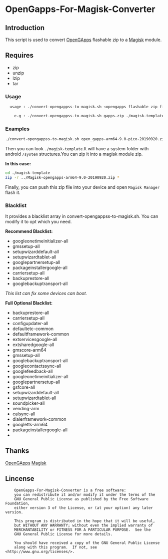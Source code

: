 # OpenGapps-For-Magisk-Converter

## Introduction
This script is used to convert [OpenGApps](https://opengapps.org/) flashable zip to a [Magisk](https://github.com/topjohnwu/Magisk) module.

## Requires
* zip
* unzip
* lzip
* tar

### Usage
```bash
  usage : ./convert-opengappss-to-magisk.sh <opengapps flashable zip file> <output directory>

    e.g : ./convert-opengappss-to-magisk.sh gapps.zip ./magisk-template/system
```
### Examples
```bash
./convert-opengappss-to-magisk.sh open_gapps-arm64-9.0-pico-20190920.zip ./magisk-template/system
```
Then you can look `./magisk-template`.It will have a system folder with android `/system` structures.You can zip it into a magisk module zip.

**In this case:**
```bash
cd ./magisk-template
zip -r ../Magisk-opengapps-arm64-9.0-20190920.zip *
```
Finally, you can push this zip file into your device and open `Magisk Manager` flash it.
### Blacklist
It provides a blacklist array in convert-opengappss-to-magisk.sh.
You can modify it to opt which you need.

**Recommend Blacklist:**
* googleonetimeinitializer-all 
* gmssetup-all 
* setupwizarddefault-all 
* setupwizardtablet-all 
* googlepartnersetup-all 
* packageinstallergoogle-all 
* carriersetup-all 
* backuprestore-all 
* googlebackuptransport-all

*This list can fix some devices can boot.*

**Full Optional Blacklist:**
* backuprestore-all
* carriersetup-all
* configupdater-all
* defaultetc-common
* defaultframework-common
* extservicesgoogle-all
* extsharedgoogle-all
* gmscore-arm64
* gmssetup-all
* googlebackuptransport-all
* googlecontactssync-all
* googlefeedback-all
* googleonetimeinitializer-all
* googlepartnersetup-all
* gsfcore-all
* setupwizarddefault-all
* setupwizardtablet-all
* soundpicker-all
* vending-arm
* calsync-all
* dialerframework-common
* googletts-arm64
* packageinstallergoogle-all
* 
## Thanks
[OpenGApps](https://opengapps.org/)
[Magisk](https://github.com/topjohnwu/Magisk)
## Lincense
        OpenGapps-For-Magisk-Converter is a free software:
        you can redistribute it and/or modify it under the terms of the
        GNU General Public License as published by the Free Software Foundation,
        either version 3 of the License, or (at your option) any later version.
        
        This program is distributed in the hope that it will be useful,
        but WITHOUT ANY WARRANTY; without even the implied warranty of
        MERCHANTABILITY or FITNESS FOR A PARTICULAR PURPOSE.  See the
        GNU General Public License for more details.
        
        You should have received a copy of the GNU General Public License
        along with this program.  If not, see <http://www.gnu.org/licenses/>.